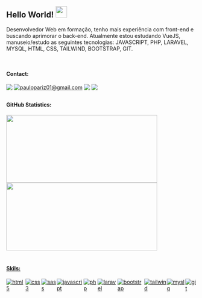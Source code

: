 

<h2>Hello World!
  <img src="https://raw.githubusercontent.com/iampavangandhi/iampavangandhi/master/gifs/Hi.gif" 
         width="30px">
</h2>

Desenvolvedor Web em formação, tenho mais experiência com front-end e buscando aprimorar o back-end. Atualmente estou estudando VueJS, manuseio/estudo as seguintes tecnologias: JAVASCRIPT, PHP, LARAVEL, MYSQL, HTML, CSS, TAILWIND, BOOTSTRAP, GIT.

<div display: "flex"><br>
<h4>Contact: </h4>
<!-- Linkedin -->
  <a href="https://www.linkedin.com/in/paulopariz/" target="_blank"><img src="https://img.shields.io/badge/LinkedIn-000000?style=for-the-badge&logo=linkedin&logoColor=white" target="_blank" style="vertical-align:top"></a> 
  <!-- gmail -->
  <a href = "https://mail.google.com/mail/u/0/?fs=1&tf=cm&source=mailto&to=paulopariz01@gmail.com"><img title="paulopariz01@gmail.com" src="https://img.shields.io/badge/Gmail-000000?style=for-the-badge&logo=gmail&logoColor=white" style="vertical-align:top"></a>
<!-- instagram -->
  <a href="https://www.instagram.com/parizpaulo_/" target="_blank"><img src="https://img.shields.io/badge/Instagram-000000?style=for-the-badge&logo=instagram&logoColor=white" style="vertical-align:top"></a>
<!-- whatsapp -->
 <a href="https://api.whatsapp.com/send?phone=5544999575376" target="_blank"><img src="https://img.shields.io/badge/WhatsApp-000000?style=for-the-badge&logo=whatsapp&logoColor=white" style="vertical-align:top"></a>
  
##

 <h4>GitHub Statistics:</h4>
  <a href="https://github.com/paulopariz">
  <img height="180em" width="400px" src="https://github-readme-stats.vercel.app/api?username=paulopariz&show_icons=true&theme=transparent&include_all_commits=true&count_private=true"/>
  <img height="180em" width="400px" src="https://github-readme-stats.vercel.app/api/top-langs/?username=paulopariz&layout=compact&langs_count=7&theme=transparent"/>
  

 
 <br>
 
 # 
<h4>Skils:</h4>
  
  <div style="display: flex">
    
    
  <img title="html 5"  src="https://img.shields.io/badge/HTML5-EE7418?style=for-the-badge&logo=html5&logoColor=white"/>
  
    
  <img title="css3" src="https://img.shields.io/badge/CSS3-2862EA?style=for-the-badge&logo=css3&logoColor=white"/>
    
  <img title="sass" src="https://img.shields.io/badge/Sass-CA73D7?style=for-the-badge&logo=sass&logoColor=white" /> 
  
  <img title="javascript" src="https://img.shields.io/badge/JavaScript-F7DF1E?style=for-the-badge&logo=javascript&logoColor=black"/>
  
    
  <img title="php" src="https://img.shields.io/badge/PHP-4D588E?style=for-the-badge&logo=php&logoColor=white"/>
  
    
  <img title="laravel" src="https://img.shields.io/badge/Laravel-FF2D20?style=for-the-badge&logo=laravel&logoColor=white"/>
  
    
  <img title="bootstrap" src="https://img.shields.io/badge/Bootstrap-7531FA?style=for-the-badge&logo=bootstrap&logoColor=white"/>
    
  
  <img title="tailwind" src="https://img.shields.io/badge/Tailwind_CSS-39B0B7?style=for-the-badge&logo=tailwind-css&logoColor=white"/>
    
  
  <img title="myslq" src="https://img.shields.io/badge/MySQL-005C84?style=for-the-badge&logo=mysql&logoColor=white"/>
  
    
  <img title="git" src="https://img.shields.io/badge/GIT-EB4D1C?style=for-the-badge&logo=git&logoColor=white"/>
    
    
  </div>

  
